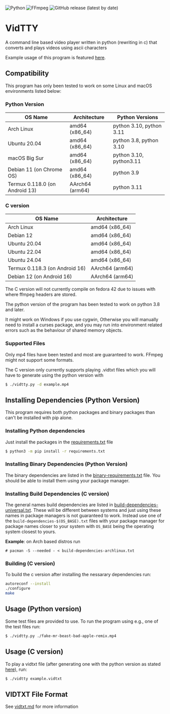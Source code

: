 ![Python](https://img.shields.io/badge/-Python-14354C?style=for-the-badge&logo=python&logoColor=FFD43B)
![FFmpeg](https://img.shields.io/badge/-FFmpeg-4d853a?style=for-the-badge&logo=ffmpeg)
![GitHub release (latest by date)](https://img.shields.io/github/v/release/Revnoplex/vidtty?style=for-the-badge&logo=github)
# VidTTY
A command line based video player written in python (rewriting in c) that converts and plays videos using ascii characters

Example usage of this program is featured [here](https://www.youtube.com/watch?v=OSnveMc77ss).

## Compatibility
This program has only been tested to work on some Linux and macOS environments listed below:

### Python Version
| OS Name                        | Architecture    | Python Versions          |
|--------------------------------|-----------------|--------------------------|
| Arch Linux                     | amd64 (x86_64)  | python 3.10, python 3.11 |
| Ubuntu 20.04                   | amd64 (x86_64)  | python 3.8, python 3.10  |
| macOS Big Sur                  | amd64 (x86_64)  | python 3.10, python3.11  |
| Debian 11 (on Chrome OS)       | amd64 (x86_64)  | python 3.9               |
| Termux 0.118.0 (on Android 13) | AArch64 (arm64) | python 3.11              |

### C version
| OS Name                        | Architecture    |
|--------------------------------|-----------------|
| Arch Linux                     | amd64 (x86_64)  |
| Debian 12                      | amd64 (x86_64)  |
| Ubuntu 20.04                   | amd64 (x86_64)  |
| Ubuntu 22.04                   | amd64 (x86_64)  |
| Ubuntu 24.04                   | amd64 (x86_64)  |
| Termux 0.118.3 (on Android 16) | AArch64 (arm64) |
| Debian 12 (on Android 16)      | AArch64 (arm64) |

The C version will not currently compile on fedora 42 due to issues with where ffmpeg headers are stored.

The python version of the program has been tested to work on python 3.8 and later.

It might work on Windows if you use cygwin, Otherwise you will manually need to install a curses package, and you may run into environment related errors such as the behaviour of shared memory objects.

### Supported Files
Only mp4 files have been tested and most are guaranteed to work. FFmpeg might not support some formats.

The C version only currently supports playing .vidtxt files which you will have to generate using the python version with
```sh
$ ./vidtty.py -d example.mp4
```

## Installing Dependencies (Python Version)
This program requires both python packages and binary packages than can't be installed with pip alone.

### Installing Python dependencies
Just install the packages in the [requirements.txt](./requirements.txt) file
```sh
$ python3 -m pip install -r requirements.txt
```

### Installing Binary Dependencies (Python Version)
The binary dependencies are listed in the [binary-requirements.txt](./binary-requirements.txt) file. You should be able to install them using your package manager.

### Installing Build Dependencies (C version)
The general names build dependencies are listed in [build-dependencies-universal.txt](./build-dependencies-universal.txt). These will be different between systems and just using these names in package managers is not guaranteed to work. Instead use one of the `build-dependencies-$(OS_BASE).txt` files with your package manager for package names closer to your system with `OS_BASE` being the operating system closest to yours.

**Example**: on Arch based distros run
```
# pacman -S --needed - < build-dependencies-archlinux.txt
```

### Building (C version)
To build the c version after installing the nessarary dependencies run:
```sh
autoreconf --install
./configure
make
```

## Usage (Python version)
Some test files are provided to use. To run the program using e.g., one of the test files run:

```sh
$ ./vidtty.py ./fake-mr-beast-bad-apple-remix.mp4
```
## Usage (C version)
To play a vidtxt file (after generating one with the python version as stated [here](#supported-files)), run:
```sh
$ ./vidtty example.vidtxt
```

## VIDTXT File Format
See [vidtxt.md](vidtxt.md) for more information

